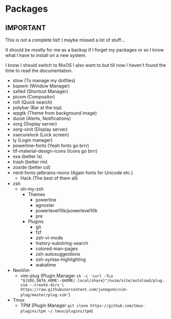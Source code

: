# Packages

## IMPORTANT

This is not a complete list! I maybe missed a lot of stuff...

It should be mostly for me as a backup
if I forget my packages or so I know what I have to install on a new system.

I know I should switch to NixOS I also want to but till now I haven't found
the time to read the documentation.

* stow (To manage my dotfiles)
* bspwm (Window Manager)
* sxhkd (Shortcut Manager)
* picom (Compositor)
* rofi (Quick search)
* polybar (Bar at the top)
* wpgtk (Theme from background image)
* dunst (Alerts, Notifications)
* xorg (Display server)
* xorg-xinit (Display server)
* xsecurelock (Lock screen)
* ly (Login manager)
* powerline-fonts (Yeah fonts go brrr)
* ttf-material-design-icons (Icons go brrr)
* exa (better ls)
* trash (better rm)
* zoxide (better cd)
* nerd-fonts-jetbrains-mono (Again fonts for Unicode etc.)
  * Hack (The best of them all)
* zsh
  * oh-my-zsh
    * Themes
      * powerline
      * agnoster
      * powerlevel10k/powerlevel10k
      * pre
    * Plugins
      * git
      * fzf
      * zsh-vi-mode
      * history-substring-search
      * colored-man-pages
      * zsh-autosuggestions
      * zsh-syntax-highlighting
      * wakatime
* NeoVim
  * vim-plug (Plugin Manager ``sh -c 'curl -fLo "${XDG_DATA_HOME:-$HOME/.local/share}"/nvim/site/autoload/plug.vim --create-dirs \
       https://raw.githubusercontent.com/junegunn/vim-plug/master/plug.vim'``)
* Tmux
  * TPM (Plugin Manager `git clone https://github.com/tmux-plugins/tpm ~/.tmux/plugins/tpm`)
